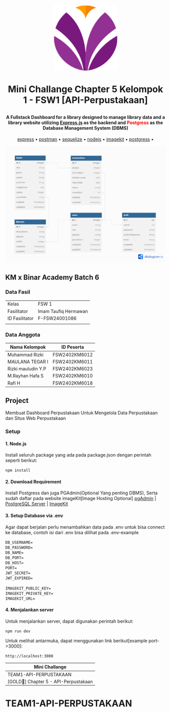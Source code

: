 ﻿﻿<h1 align="center">
  <br>
  <img src="./public/images/icon.png" alt="Binar Logo" width="200"/>
  <br>
  <br>
  Mini Challange Chapter 5 Kelompok 1 - FSW1 [API-Perpustakaan]
  <br>
</h1>

<h4 align="center">A Fullstack Dashboard for a library designed to manage library data and a library website utilizing <a href="https://expressjs.com/" target="_blank">Express.js</a> as the backend and <span style="color:red;">Postgress</span> as the Database Management System (DBMS)</h4>

<p align="center">
  <a href="#express">express</a> •
  <a href="#postman">postman</a> •
  <a href="#sequelize">sequelize</a> •
  <a href="#nodejs">nodejs</a> •
  <a href="#imagekit">imagekit</a> •
  <a href="#postgress">postgress</a> •
</p>

![screenshot](./public/images/db-diagram.png)

## KM x Binar Academy Batch 6

### Data Fasil

|                |                      |
| -------------- | -------------------- |
| Kelas          | FSW 1                |
| Fasilitator    | Imam Taufiq Hermawan |
| ID Fasilitator | F-FSW24001086        |
|                |                      |

### Data Anggota

| Nama Kelompok      | ID Peserta    |
| ------------------ | ------------- |
| Muhammad Rizki     | FSW2402KM6012 |
| MAULANA TEGAR I    | FSW2402KM6011 |
| Rizki mauludin Y.P | FSW2402KM6023 |
| M.Rayhan Hafa S    | FSW2402KM6010 |
| Rafi H             | FSW2402KM6018 |

## Project

Membuat Dashboard Perpustakaan Untuk Mengelola Data Perpustakaan dan Situs Web Perpustakaan

### Setup

#### 1. Node.js

Install seluruh package yang ada pada package.json dengan perintah seperti berikut:

```
npm install
```

#### 2. Download Requirement

Install Postgress dan juga PGAdmin(Optional Yang penting DBMS), Serta sudah daftar pada website imageKit[Image Hosting Optional]
[pgAdmin](https://www.pgadmin.org/download/) | [PostgreSQL Server](https://www.postgresql.org/download/) | [ImageKit](https://imagekit.io/)

#### 3. Setup Database via .env

Agar dapat berjalan perlu menambahkan data pada .env untuk bisa connect ke database, contoh isi dari .env bisa dilihat pada .env-example

```
DB_USERNAME=
DB_PASSWORD=
DB_NAME=
DB_PORT=
DB_HOST=
PORT=
JWT_SECRET=
JWT_EXPIRED=

IMAGEKIT_PUBLIC_KEY=
IMAGEKIT_PRIVATE_KEY=
IMAGEKIT_URL=
```

#### 4. Menjalankan server

Untuk menjalankan server, dapat digunakan perintah berikut:

```
npm run dev
```

Untuk melihat antarmuka, dapat menggunakan link berikut[example port->3000]:

```
http://localhost:3000
```

| Mini Challange                        |
| ------------------------------------- |
| TEAM1-API-PERPUSTAKAAN                |
| [GOLD🥇] Chapter 5 - API-Perpustakaan |

# TEAM1-API-PERPUSTAKAAN
